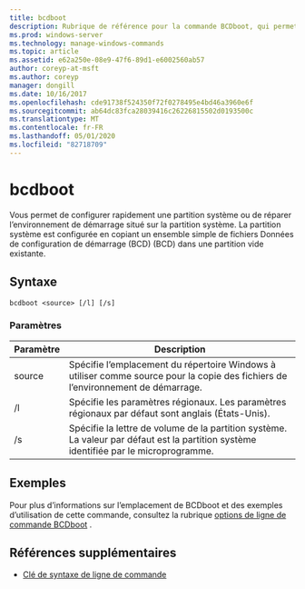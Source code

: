 ```yaml
---
title: bcdboot
description: Rubrique de référence pour la commande BCDboot, qui permet de configurer rapidement une partition système, ou de réparer l’environnement de démarrage situé sur la partition système.
ms.prod: windows-server
ms.technology: manage-windows-commands
ms.topic: article
ms.assetid: e62a250e-08e9-47f6-89d1-e6002560ab57
author: coreyp-at-msft
ms.author: coreyp
manager: dongill
ms.date: 10/16/2017
ms.openlocfilehash: cde91738f524350f72f0278495e4bd46a3960e6f
ms.sourcegitcommit: ab64dc83fca28039416c26226815502d0193500c
ms.translationtype: MT
ms.contentlocale: fr-FR
ms.lasthandoff: 05/01/2020
ms.locfileid: "82718709"
---
```

# <a name="bcdboot"></a>bcdboot

Vous permet de configurer rapidement une partition système ou de réparer l’environnement de démarrage situé sur la partition système. La partition système est configurée en copiant un ensemble simple de fichiers Données de configuration de démarrage (BCD) (BCD) dans une partition vide existante.

## <a name="syntax"></a>Syntaxe

```
bcdboot <source> [/l] [/s]
```

### <a name="parameters"></a>Paramètres

| Paramètre | Description |
| --------- | ----------- |
| source | Spécifie l’emplacement du répertoire Windows à utiliser comme source pour la copie des fichiers de l’environnement de démarrage. |
| /l | Spécifie les paramètres régionaux. Les paramètres régionaux par défaut sont anglais (États-Unis). |
| /s | Spécifie la lettre de volume de la partition système. La valeur par défaut est la partition système identifiée par le microprogramme. |

## <a name="examples"></a>Exemples

Pour plus d’informations sur l’emplacement de BCDboot et des exemples d’utilisation de cette commande, consultez la rubrique [options de ligne de commande BCDboot](https://docs.microsoft.com/previous-versions/windows/it-pro/windows-8.1-and-8/hh824874(v=win.10)x) .

## <a name="additional-references"></a>Références supplémentaires

- [Clé de syntaxe de ligne de commande](command-line-syntax-key.md)
